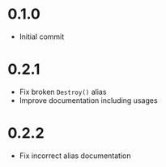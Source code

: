 # 0.1.0
* Initial commit

# 0.2.1
* Fix broken `Destroy()` alias
* Improve documentation including usages

# 0.2.2
* Fix incorrect alias documentation